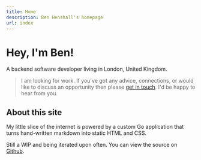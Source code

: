 ```yaml
---
title: Home
description: Ben Henshall's homepage
url: index
---
```


# Hey, I'm Ben!

A backend software developer living in London, United Kingdom. 

> I am looking for work. If you've got any advice, connections, or would like to discuss an opportunity then 
> please [get in touch](https://www.linkedin.com/in/ben-henshall). I'd be happy to hear from you.

## About this site

My little slice of the internet is powered by a custom Go application that turns hand-written markdown into static HTML and CSS.

Still a WIP and being iterated upon often. You can view the source on [Github](https://github.com/wsk9531/henshall.dev).